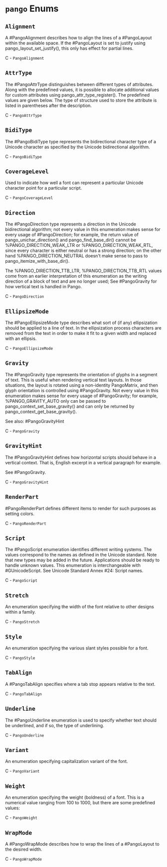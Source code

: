 # `pango` Enums

## `Alignment`

A #PangoAlignment describes how to align the lines of a #PangoLayout within the
available space. If the #PangoLayout is set to justify
using pango_layout_set_justify(), this only has effect for partial lines.

C - `PangoAlignment`

## `AttrType`

The #PangoAttrType
distinguishes between different types of attributes. Along with the
predefined values, it is possible to allocate additional values
for custom attributes using pango_attr_type_register(). The predefined
values are given below. The type of structure used to store the
attribute is listed in parentheses after the description.

C - `PangoAttrType`

## `BidiType`

The #PangoBidiType type represents the bidirectional character
type of a Unicode character as specified by the
<ulink url="http://www.unicode.org/reports/tr9/">Unicode bidirectional algorithm</ulink>.

C - `PangoBidiType`

## `CoverageLevel`

Used to indicate how well a font can represent a particular Unicode
character point for a particular script.

C - `PangoCoverageLevel`

## `Direction`

The #PangoDirection type represents a direction in the
Unicode bidirectional algorithm; not every value in this
enumeration makes sense for every usage of #PangoDirection;
for example, the return value of pango_unichar_direction()
and pango_find_base_dir() cannot be %PANGO_DIRECTION_WEAK_LTR
or %PANGO_DIRECTION_WEAK_RTL, since every character is either
neutral or has a strong direction; on the other hand
%PANGO_DIRECTION_NEUTRAL doesn't make sense to pass
to pango_itemize_with_base_dir().

The %PANGO_DIRECTION_TTB_LTR, %PANGO_DIRECTION_TTB_RTL
values come from an earlier interpretation of this
enumeration as the writing direction of a block of
text and are no longer used; See #PangoGravity for how
vertical text is handled in Pango.

C - `PangoDirection`

## `EllipsizeMode`

The #PangoEllipsizeMode type describes what sort of (if any)
ellipsization should be applied to a line of text. In
the ellipsization process characters are removed from the
text in order to make it fit to a given width and replaced
with an ellipsis.

C - `PangoEllipsizeMode`

## `Gravity`

The #PangoGravity type represents the orientation of glyphs in a segment
of text.  This is useful when rendering vertical text layouts.  In
those situations, the layout is rotated using a non-identity PangoMatrix,
and then glyph orientation is controlled using #PangoGravity.
Not every value in this enumeration makes sense for every usage of
&num;PangoGravity; for example, %PANGO_GRAVITY_AUTO only can be passed to
pango_context_set_base_gravity() and can only be returned by
pango_context_get_base_gravity().

See also: #PangoGravityHint

C - `PangoGravity`

## `GravityHint`

The #PangoGravityHint defines how horizontal scripts should behave in a
vertical context.  That is, English excerpt in a vertical paragraph for
example.

See #PangoGravity.

C - `PangoGravityHint`

## `RenderPart`

#PangoRenderPart defines different items to render for such
purposes as setting colors.

C - `PangoRenderPart`

## `Script`

The #PangoScript enumeration identifies different writing
systems. The values correspond to the names as defined in the
Unicode standard.
Note that new types may be added in the future. Applications should be ready
to handle unknown values.  This enumeration is interchangeable with
&num;GUnicodeScript.  See <ulink
url="http://www.unicode.org/reports/tr24/">Unicode Standard Annex
&num;24: Script names</ulink>.

C - `PangoScript`

## `Stretch`

An enumeration specifying the width of the font relative to other designs
within a family.

C - `PangoStretch`

## `Style`

An enumeration specifying the various slant styles possible for a font.

C - `PangoStyle`

## `TabAlign`

A #PangoTabAlign specifies where a tab stop appears relative to the text.

C - `PangoTabAlign`

## `Underline`

The #PangoUnderline enumeration is used to specify
whether text should be underlined, and if so, the type
of underlining.

C - `PangoUnderline`

## `Variant`

An enumeration specifying capitalization variant of the font.

C - `PangoVariant`

## `Weight`

An enumeration specifying the weight (boldness) of a font. This is a numerical
value ranging from 100 to 1000, but there are some predefined values:

C - `PangoWeight`

## `WrapMode`

A #PangoWrapMode describes how to wrap the lines of a #PangoLayout to the desired width.

C - `PangoWrapMode`

